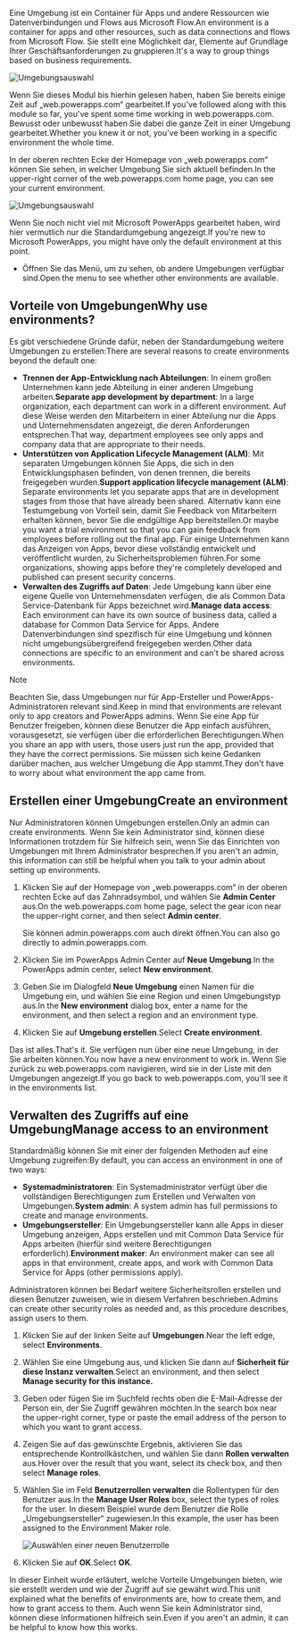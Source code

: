 <span data-ttu-id="98a2b-101">Eine Umgebung ist ein Container für Apps und andere Ressourcen wie Datenverbindungen und Flows aus Microsoft Flow.</span><span class="sxs-lookup"><span data-stu-id="98a2b-101">An environment is a container for apps and other resources, such as data connections and flows from Microsoft Flow.</span></span> <span data-ttu-id="98a2b-102">Sie stellt eine Möglichkeit dar, Elemente auf Grundlage Ihrer Geschäftsanforderungen zu gruppieren.</span><span class="sxs-lookup"><span data-stu-id="98a2b-102">It's a way to group things based on business requirements.</span></span>

![Umgebungsauswahl](../media/powerapps-environments2.png)

<span data-ttu-id="98a2b-104">Wenn Sie dieses Modul bis hierhin gelesen haben, haben Sie bereits einige Zeit auf „web.powerapps.com“ gearbeitet.</span><span class="sxs-lookup"><span data-stu-id="98a2b-104">If you've followed along with this module so far, you've spent some time working in web.powerapps.com.</span></span> <span data-ttu-id="98a2b-105">Bewusst oder unbewusst haben Sie dabei die ganze Zeit in einer Umgebung gearbeitet.</span><span class="sxs-lookup"><span data-stu-id="98a2b-105">Whether you knew it or not, you've been working in a specific environment the whole time.</span></span>

<span data-ttu-id="98a2b-106">In der oberen rechten Ecke der Homepage von „web.powerapps.com“ können Sie sehen, in welcher Umgebung Sie sich aktuell befinden.</span><span class="sxs-lookup"><span data-stu-id="98a2b-106">In the upper-right corner of the web.powerapps.com home page, you can see your current environment.</span></span>

![Umgebungsauswahl](../media/powerapps-environment-picker.png)

<span data-ttu-id="98a2b-108">Wenn Sie noch nicht viel mit Microsoft PowerApps gearbeitet haben, wird hier vermutlich nur die Standardumgebung angezeigt.</span><span class="sxs-lookup"><span data-stu-id="98a2b-108">If you're new to Microsoft PowerApps, you might have only the default environment at this point.</span></span>

- <span data-ttu-id="98a2b-109">Öffnen Sie das Menü, um zu sehen, ob andere Umgebungen verfügbar sind.</span><span class="sxs-lookup"><span data-stu-id="98a2b-109">Open the menu to see whether other environments are available.</span></span>

## <a name="why-use-environments"></a><span data-ttu-id="98a2b-110">Vorteile von Umgebungen</span><span class="sxs-lookup"><span data-stu-id="98a2b-110">Why use environments?</span></span>
<span data-ttu-id="98a2b-111">Es gibt verschiedene Gründe dafür, neben der Standardumgebung weitere Umgebungen zu erstellen:</span><span class="sxs-lookup"><span data-stu-id="98a2b-111">There are several reasons to create environments beyond the default one:</span></span>

- <span data-ttu-id="98a2b-112">**Trennen der App-Entwicklung nach Abteilungen**: In einem großen Unternehmen kann jede Abteilung in einer anderen Umgebung arbeiten.</span><span class="sxs-lookup"><span data-stu-id="98a2b-112">**Separate app development by department**: In a large organization, each department can work in a different environment.</span></span> <span data-ttu-id="98a2b-113">Auf diese Weise werden den Mitarbeitern in einer Abteilung nur die Apps und Unternehmensdaten angezeigt, die deren Anforderungen entsprechen.</span><span class="sxs-lookup"><span data-stu-id="98a2b-113">That way, department employees see only apps and company data that are appropriate to their needs.</span></span>
- <span data-ttu-id="98a2b-114">**Unterstützen von Application Lifecycle Management (ALM)**: Mit separaten Umgebungen können Sie Apps, die sich in den Entwicklungsphasen befinden, von denen trennen, die bereits freigegeben wurden.</span><span class="sxs-lookup"><span data-stu-id="98a2b-114">**Support application lifecycle management (ALM)**: Separate environments let you separate apps that are in development stages from those that have already been shared.</span></span> <span data-ttu-id="98a2b-115">Alternativ kann eine Testumgebung von Vorteil sein, damit Sie Feedback von Mitarbeitern erhalten können, bevor Sie die endgültige App bereitstellen.</span><span class="sxs-lookup"><span data-stu-id="98a2b-115">Or maybe you want a trial environment so that you can gain feedback from employees before rolling out the final app.</span></span> <span data-ttu-id="98a2b-116">Für einige Unternehmen kann das Anzeigen von Apps, bevor diese vollständig entwickelt und veröffentlicht wurden, zu Sicherheitsproblemen führen.</span><span class="sxs-lookup"><span data-stu-id="98a2b-116">For some organizations, showing apps before they're completely developed and published can present security concerns.</span></span>
- <span data-ttu-id="98a2b-117">**Verwalten des Zugriffs auf Daten**: Jede Umgebung kann über eine eigene Quelle von Unternehmensdaten verfügen, die als Common Data Service-Datenbank für Apps bezeichnet wird.</span><span class="sxs-lookup"><span data-stu-id="98a2b-117">**Manage data access**: Each environment can have its own source of business data, called a  database for Common Data Service for Apps.</span></span> <span data-ttu-id="98a2b-118">Andere Datenverbindungen sind spezifisch für eine Umgebung und können nicht umgebungsübergreifend freigegeben werden.</span><span class="sxs-lookup"><span data-stu-id="98a2b-118">Other data connections are specific to an environment and can't be shared across environments.</span></span>

> [!NOTE]
> <span data-ttu-id="98a2b-119">Beachten Sie, dass Umgebungen nur für App-Ersteller und PowerApps-Administratoren relevant sind.</span><span class="sxs-lookup"><span data-stu-id="98a2b-119">Keep in mind that environments are relevant only to app creators and PowerApps admins.</span></span> <span data-ttu-id="98a2b-120">Wenn Sie eine App für Benutzer freigeben, können diese Benutzer die App einfach ausführen, vorausgesetzt, sie verfügen über die erforderlichen Berechtigungen.</span><span class="sxs-lookup"><span data-stu-id="98a2b-120">When you share an app with users, those users just run the app, provided that they have the correct permissions.</span></span> <span data-ttu-id="98a2b-121">Sie müssen sich keine Gedanken darüber machen, aus welcher Umgebung die App stammt.</span><span class="sxs-lookup"><span data-stu-id="98a2b-121">They don't have to worry about what environment the app came from.</span></span>

## <a name="create-an-environment"></a><span data-ttu-id="98a2b-122">Erstellen einer Umgebung</span><span class="sxs-lookup"><span data-stu-id="98a2b-122">Create an environment</span></span>

<span data-ttu-id="98a2b-123">Nur Administratoren können Umgebungen erstellen.</span><span class="sxs-lookup"><span data-stu-id="98a2b-123">Only an admin can create environments.</span></span> <span data-ttu-id="98a2b-124">Wenn Sie kein Administrator sind, können diese Informationen trotzdem für Sie hilfreich sein, wenn Sie das Einrichten von Umgebungen mit Ihrem Administrator besprechen.</span><span class="sxs-lookup"><span data-stu-id="98a2b-124">If you aren't an admin, this information can still be helpful when you talk to your admin about setting up environments.</span></span>

1. <span data-ttu-id="98a2b-125">Klicken Sie auf der Homepage von „web.powerapps.com“ in der oberen rechten Ecke auf das Zahnradsymbol, und wählen Sie **Admin Center** aus.</span><span class="sxs-lookup"><span data-stu-id="98a2b-125">On the web.powerapps.com home page, select the gear icon near the upper-right corner, and then select **Admin center**.</span></span>

    <span data-ttu-id="98a2b-126">Sie können admin.powerapps.com auch direkt öffnen.</span><span class="sxs-lookup"><span data-stu-id="98a2b-126">You can also go directly to admin.powerapps.com.</span></span>

2. <span data-ttu-id="98a2b-127">Klicken Sie im PowerApps Admin Center auf **Neue Umgebung**.</span><span class="sxs-lookup"><span data-stu-id="98a2b-127">In the PowerApps admin center, select **New environment**.</span></span> 
3. <span data-ttu-id="98a2b-128">Geben Sie im Dialogfeld **Neue Umgebung** einen Namen für die Umgebung ein, und wählen Sie eine Region und einen Umgebungstyp aus.</span><span class="sxs-lookup"><span data-stu-id="98a2b-128">In the **New environment** dialog box, enter a name for the environment, and then select a region and an environment type.</span></span>
4. <span data-ttu-id="98a2b-129">Klicken Sie auf **Umgebung erstellen**.</span><span class="sxs-lookup"><span data-stu-id="98a2b-129">Select **Create environment**.</span></span>

<span data-ttu-id="98a2b-130">Das ist alles.</span><span class="sxs-lookup"><span data-stu-id="98a2b-130">That's it.</span></span> <span data-ttu-id="98a2b-131">Sie verfügen nun über eine neue Umgebung, in der Sie arbeiten können.</span><span class="sxs-lookup"><span data-stu-id="98a2b-131">You now have a new environment to work in.</span></span> <span data-ttu-id="98a2b-132">Wenn Sie zurück zu web.powerapps.com navigieren, wird sie in der Liste mit den Umgebungen angezeigt.</span><span class="sxs-lookup"><span data-stu-id="98a2b-132">If you go back to web.powerapps.com, you'll see it in the environments list.</span></span>

## <a name="manage-access-to-an-environment"></a><span data-ttu-id="98a2b-133">Verwalten des Zugriffs auf eine Umgebung</span><span class="sxs-lookup"><span data-stu-id="98a2b-133">Manage access to an environment</span></span>

<span data-ttu-id="98a2b-134">Standardmäßig können Sie mit einer der folgenden Methoden auf eine Umgebung zugreifen:</span><span class="sxs-lookup"><span data-stu-id="98a2b-134">By default, you can access an environment in one of two ways:</span></span>

- <span data-ttu-id="98a2b-135">**Systemadministratoren**: Ein Systemadministrator verfügt über die vollständigen Berechtigungen zum Erstellen und Verwalten von Umgebungen.</span><span class="sxs-lookup"><span data-stu-id="98a2b-135">**System admin**: A system admin has full permissions to create and manage environments.</span></span>
- <span data-ttu-id="98a2b-136">**Umgebungsersteller**: Ein Umgebungsersteller kann alle Apps in dieser Umgebung anzeigen, Apps erstellen und mit Common Data Service für Apps arbeiten (hierfür sind weitere Berechtigungen erforderlich).</span><span class="sxs-lookup"><span data-stu-id="98a2b-136">**Environment maker**: An environment maker can see all apps in that environment, create apps, and work with Common Data Service for Apps (other permissions apply).</span></span>

<span data-ttu-id="98a2b-137">Administratoren können bei Bedarf weitere Sicherheitsrollen erstellen und diesen Benutzer zuweisen, wie in diesem Verfahren beschrieben.</span><span class="sxs-lookup"><span data-stu-id="98a2b-137">Admins can create other security roles as needed and, as this procedure describes, assign users to them.</span></span>

1. <span data-ttu-id="98a2b-138">Klicken Sie auf der linken Seite auf **Umgebungen**.</span><span class="sxs-lookup"><span data-stu-id="98a2b-138">Near the left edge, select **Environments**.</span></span>
2. <span data-ttu-id="98a2b-139">Wählen Sie eine Umgebung aus, und klicken Sie dann auf **Sicherheit für diese Instanz verwalten**.</span><span class="sxs-lookup"><span data-stu-id="98a2b-139">Select an environment, and then select **Manage security for this instance.**</span></span>
3. <span data-ttu-id="98a2b-140">Geben oder fügen Sie im Suchfeld rechts oben die E-Mail-Adresse der Person ein, der Sie Zugriff gewähren möchten.</span><span class="sxs-lookup"><span data-stu-id="98a2b-140">In the search box near the upper-right corner, type or paste the email address of the person to which you want to grant access.</span></span>
4. <span data-ttu-id="98a2b-141">Zeigen Sie auf das gewünschte Ergebnis, aktivieren Sie das entsprechende Kontrollkästchen, und wählen Sie dann **Rollen verwalten** aus.</span><span class="sxs-lookup"><span data-stu-id="98a2b-141">Hover over the result that you want, select its check box, and then select **Manage roles**.</span></span>
5. <span data-ttu-id="98a2b-142">Wählen Sie im Feld **Benutzerrollen verwalten** die Rollentypen für den Benutzer aus.</span><span class="sxs-lookup"><span data-stu-id="98a2b-142">In the **Manage User Roles** box, select the types of roles for the user.</span></span> <span data-ttu-id="98a2b-143">In diesem Beispiel wurde dem Benutzer die Rolle „Umgebungsersteller“ zugewiesen.</span><span class="sxs-lookup"><span data-stu-id="98a2b-143">In this example, the user has been assigned to the Environment Maker role.</span></span>

    ![Auswählen einer neuen Benutzerrolle](../media/powerapps-user-roles.png)

6. <span data-ttu-id="98a2b-145">Klicken Sie auf **OK**.</span><span class="sxs-lookup"><span data-stu-id="98a2b-145">Select **OK**.</span></span>

<span data-ttu-id="98a2b-146">In dieser Einheit wurde erläutert, welche Vorteile Umgebungen bieten, wie sie erstellt werden und wie der Zugriff auf sie gewährt wird.</span><span class="sxs-lookup"><span data-stu-id="98a2b-146">This unit explained what the benefits of environments are, how to create them, and how to grant access to them.</span></span> <span data-ttu-id="98a2b-147">Auch wenn Sie kein Administrator sind, können diese Informationen hilfreich sein.</span><span class="sxs-lookup"><span data-stu-id="98a2b-147">Even if you aren't an admin, it can be helpful to know how this works.</span></span>